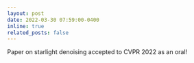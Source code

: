 ```yaml
---
layout: post
date: 2022-03-30 07:59:00-0400
inline: true
related_posts: false
---
```


Paper on starlight denoising accepted to CVPR 2022 as an oral!
